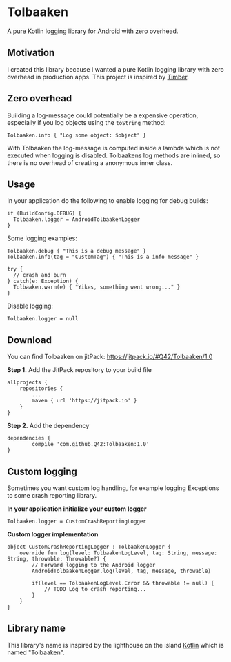 # Tolbaaken
A pure Kotlin logging library for Android with zero overhead.

## Motivation
I created this library because I wanted a pure Kotlin logging library with zero overhead in production apps. This project is inspired by [Timber](https://github.com/JakeWharton/timber). 

## Zero overhead
Building a log-message could potentially be a expensive operation, especially if you log objects using the `toString` method:

    Tolbaaken.info { "Log some object: $object" }
    
With Tolbaaken the log-message is computed inside a lambda which is not executed when logging is disabled. Tolbaakens log methods are inlined, so there is no overhead of creating a anonymous inner class.

## Usage
In your application do the following to enable logging for debug builds:

    if (BuildConfig.DEBUG) {
      Tolbaaken.logger = AndroidTolbaakenLogger
    }
    
Some logging examples:

    Tolbaaken.debug { "This is a debug message" }
    Tolbaaken.info(tag = "CustomTag") { "This is a info message" }
    
    try {
      // crash and burn
    } catch(e: Exception) {
      Tolbaaken.warn(e) { "Yikes, something went wrong..." }
    }

Disable logging:

    Tolbaaken.logger = null
    
## Download

You can find Tolbaaken on jitPack: https://jitpack.io/#Q42/Tolbaaken/1.0

**Step 1.** Add the JitPack repository to your build file

    allprojects {
        repositories {
            ...
            maven { url 'https://jitpack.io' }
        }
    }
    
**Step 2.** Add the dependency

    dependencies {
	        compile 'com.github.Q42:Tolbaaken:1.0'
	}
	
## Custom logging
Sometimes you want custom log handling, for example logging Exceptions to some crash reporting library.
 
**In your application initialize your custom logger**

    Tolbaaken.logger = CustomCrashReportingLogger

**Custom logger implementation**

    object CustomCrashReportingLogger : TolbaakenLogger {
        override fun log(level: TolbaakenLogLevel, tag: String, message: String, throwable: Throwable?) {
            // Forward logging to the Android logger
            AndroidTolbaakenLogger.log(level, tag, message, throwable)
    
            if(level == TolbaakenLogLevel.Error && throwable != null) {
                // TODO Log to crash reporting...
            }
        }
    }
    
## Library name
This library's name is inspired by the lighthouse on the island [Kotlin](https://www.wikiwand.com/en/Kotlin_Island) which is named "Tolbaaken". 